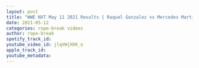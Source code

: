 ```yaml
---
layout: post
title: "WWE NXT May 11 2021 Results | Raquel Gonzalez vs Mercedes Martinez"
date: 2021-05-12
categories: rope-break videos
author: rope-break
spotify_track_id: 
youtube_video_id: jlqVWjXKK_o
apple_track_id: 
youtube_metadata: 
---
```

